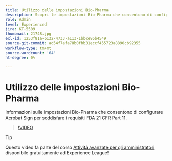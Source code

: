 ```yaml
---
title: Utilizzo delle impostazioni Bio-Pharma
description: Scopri le impostazioni Bio-Pharma che consentono di configurare Acrobat Sign per soddisfare i requisiti FDA 21 CFR Part 11
role: Admin
level: Experienced
jira: KT-5509
thumbnail: 21748.jpg
exl-id: 1253f81a-6132-4733-a113-1bbce86b4549
source-git-commit: ad54f7afa78b0fbb31eccf455723a8890cb92355
workflow-type: tm+mt
source-wordcount: '64'
ht-degree: 0%

---
```


# Utilizzo delle impostazioni Bio-Pharma

Informazioni sulle impostazioni Bio-Pharma che consentono di configurare Acrobat Sign per soddisfare i requisiti FDA 21 CFR Part 11.

>[!VIDEO](https://video.tv.adobe.com/v/21748?quality=12&learn=on&hidetitle=true)

>[!TIP]
>
>Questo video fa parte del corso [Attività avanzate per gli amministratori](https://experienceleague.adobe.com/?recommended=Sign-A-1-2020.1) disponibile gratuitamente ad Experience League!
